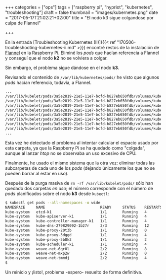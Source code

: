 +++
categories = ["ops"]
tags = ["raspberry pi", "hypriot", "kubernetes", "troubleshooting"]
draft = false
thumbnail = "images/kubernetes.png"
date = "2017-05-17T21:02:21+02:00"
title = "El nodo k3 sigue colgandose por culpa de Flannel"

+++

En la entrada [Troubleshooting Kubernetes (II)]({{< ref "170506-troubleshooting-kubernetes-ii.md" >}}) encontré restos de la instalación de [Flannel](https://github.com/coreos/flannel) en la Raspberry Pi. Eliminé los _pods_ que hacían referencia a Flannel y conseguí que el nodo **k2** no se volviera a colgar.

Sin embargo, el problema sigue dándose en el nodo **k3**.

Revisando el contenido de `/var/lib/kubernetes/pods/` he visto que algunos _pods_ hacían referencia, todavía, a Flannel.

<!--more-->

```sh
...
/var/lib/kubelet/pods/3a5e2819-21e5-11e7-bcfd-b827eb650fdb/volumes/kubernetes.io~configmap/wrapped_wrapped_wrapped_wrapped_wrapped_wrapped_wrapped_wrapped_wrapped_flannel-cfg.deleting~470691428.deleting~439642480.deleting~747926470.deleting~067946013.deleting~791070092.deleting~964331938.deleting~717873461.deleting~755129373.deleting~499171027
/var/lib/kubelet/pods/3a5e2819-21e5-11e7-bcfd-b827eb650fdb/volumes/kubernetes.io~configmap/wrapped_wrapped_wrapped_wrapped_wrapped_wrapped_wrapped_wrapped_wrapped_flannel-cfg.deleting~504683568.deleting~184413472.deleting~138413964.deleting~985160408.deleting~943143520.deleting~459558341.deleting~578589077.deleting~501462031.deleting~769373718
/var/lib/kubelet/pods/3a5e2819-21e5-11e7-bcfd-b827eb650fdb/volumes/kubernetes.io~configmap/wrapped_wrapped_wrapped_wrapped_wrapped_wrapped_wrapped_wrapped_wrapped_flannel-cfg.deleting~613861491.deleting~841547526.deleting~012178845.deleting~177797190.deleting~192052322.deleting~958792988.deleting~338401309.deleting~623810479.deleting~369130424
/var/lib/kubelet/pods/3a5e2819-21e5-11e7-bcfd-b827eb650fdb/volumes/kubernetes.io~configmap/wrapped_wrapped_wrapped_wrapped_wrapped_wrapped_wrapped_wrapped_wrapped_flannel-cfg.deleting~470691428.deleting~288881360.deleting~534630955.deleting~520377076.deleting~598159984.deleting~426698803.deleting~142931759.deleting~872800923.deleting~808586860
/var/lib/kubelet/pods/3a5e2819-21e5-11e7-bcfd-b827eb650fdb/volumes/kubernetes.io~configmap/wrapped_wrapped_wrapped_wrapped_wrapped_wrapped_wrapped_wrapped_wrapped_flannel-cfg.deleting~470691428.deleting~439642480.deleting~747926470.deleting~067946013.deleting~791070092.deleting~622848191.deleting~646325460.deleting~868409130.deleting~824166496
/var/lib/kubelet/pods/3a5e2819-21e5-11e7-bcfd-b827eb650fdb/volumes/kubernetes.io~configmap/wrapped_wrapped_wrapped_wrapped_wrapped_wrapped_wrapped_wrapped_wrapped_flannel-cfg.deleting~668636622.deleting~334825066.deleting~737147422.deleting~055159245.deleting~572255670.deleting~485248219.deleting~690855316.deleting~753094008.deleting~457647557
/var/lib/kubelet/pods/3a5e2819-21e5-11e7-bcfd-b827eb650fdb/volumes/kubernetes.io~configmap/wrapped_wrapped_wrapped_wrapped_wrapped_wrapped_wrapped_wrapped_wrapped_flannel-cfg.deleting~756292309.deleting~273222811.deleting~039503494.deleting~182629307.deleting~984614903.deleting~081831640.deleting~628560452.deleting~303652395.deleting~450650534
/var/lib/kubelet/pods/3a5e2819-21e5-11e7-bcfd-b827eb650fdb/volumes/kubernetes.io~configmap/wrapped_wrapped_wrapped_wrapped_wrapped_wrapped_wrapped_wrapped_wrapped_flannel-cfg.deleting~883601122.deleting~535739903.deleting~385002935.deleting~558075878.deleting~174007749.deleting~757820208.deleting~194356513.deleting~813327027.deleting~485662152
...
```

Esta vez he detectado el problema al intentar calcular el espacio usado por esta carpeta, ya que la Raspberry Pi se ha quedado como "colgada", aunque al lanzar _htop_ no se observaba un uso excesivo de CPU.

Finalmente, he usado el mismo sistema que la otra vez: eliminar todas las subcarpetas de cada uno de los _pods_ (dejando únicamente los que no se pueden borrar al estar en uso).

Después de la purga masiva de `rm -rf /var/lib/kubelet/pods/` sólo han quedado dos carpetas _en uso_; el número corresponde con el número de _pods_ planificados sobre el nodo **k3** desde `kubectl`:

```sh
$ kubectl get pods --all-namespaces -o wide
NAMESPACE     NAME                         READY     STATUS    RESTARTS   AGE       IP             NODE
kube-system   etcd-k1                      1/1       Running   4          36d       192.168.1.11   k1
kube-system   kube-apiserver-k1            1/1       Running   4          36d       192.168.1.11   k1
kube-system   kube-controller-manager-k1   1/1       Running   4          36d       192.168.1.11   k1
kube-system   kube-dns-279829092-1b27r     3/3       Running   12         36d       10.32.0.2      k1
kube-system   kube-proxy-20t3b             1/1       Running   0          25m       192.168.1.13   k3
kube-system   kube-proxy-3dggd             1/1       Running   4          36d       192.168.1.11   k1
kube-system   kube-proxy-5b8k3             1/1       Running   2          12d       192.168.1.12   k2
kube-system   kube-scheduler-k1            1/1       Running   4          36d       192.168.1.11   k1
kube-system   weave-net-6qr0l              2/2       Running   8          36d       192.168.1.11   k1
kube-system   weave-net-mxp2w              2/2       Running   0          25m       192.168.1.13   k3
kube-system   weave-net-tmmdj              2/2       Running   4          12d       192.168.1.12   k2
$
```

Un reinicio y ¡listo!, problema -espero- resuelto de forma definitiva.
